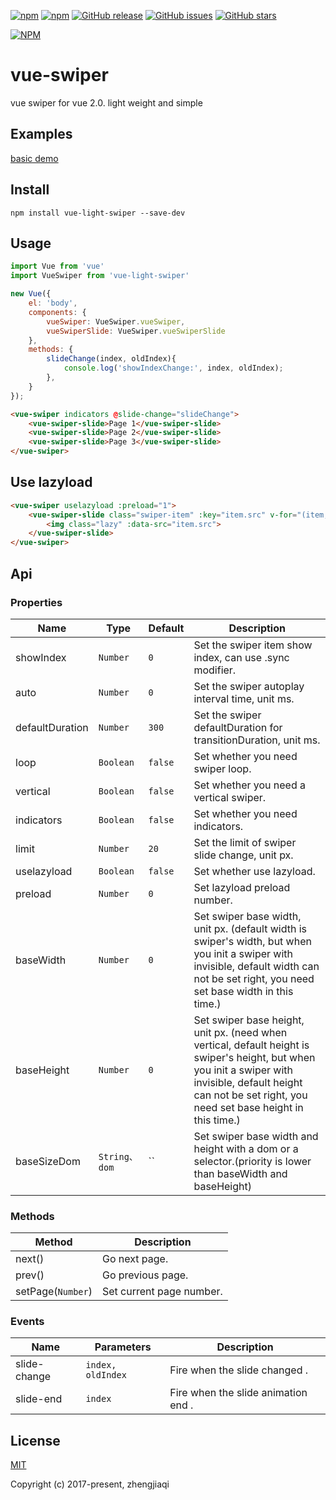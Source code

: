 [![npm](https://img.shields.io/npm/l/vue-light-swiper.svg?maxAge=2592000)](https://raw.githubusercontent.com/zhengjiaqi/vue-light-swiper/master/LICENSE)
[![npm](https://img.shields.io/npm/v/vue-light-swiper.svg?maxAge=2592000)](https://www.npmjs.com/package/vue-light-swiper)
[![GitHub release](https://img.shields.io/github/release/zhengjiaqi/vue-light-swiper.svg?maxAge=2592000)](https://github.com/zhengjiaqi/vue-light-swiper/releases)
[![GitHub issues](https://img.shields.io/github/issues/zhengjiaqi/vue-light-swiper.svg?maxAge=2592000)](https://github.com/zhengjiaqi/vue-light-swiper/issues)
[![GitHub stars](https://img.shields.io/github/stars/zhengjiaqi/vue-light-swiper.svg?style=social&label=Star&maxAge=2592000)](https://github.com/zhengjiaqi/vue-light-swiper)

[![NPM](https://nodei.co/npm/vue-light-swiper.png?downloads=true&downloadRank=true)](https://nodei.co/npm/vue-light-swiper/)

# vue-swiper
vue swiper for vue 2.0. light weight and simple

## Examples
[basic demo](http://zhengjiaqi.github.io/vue-light-swiper/demo)

## Install
```
npm install vue-light-swiper --save-dev
```

## Usage

```js
import Vue from 'vue'
import VueSwiper from 'vue-light-swiper'

new Vue({
    el: 'body',
    components: {
        vueSwiper: VueSwiper.vueSwiper,
        vueSwiperSlide: VueSwiper.vueSwiperSlide
    },
    methods: {
        slideChange(index, oldIndex){
            console.log('showIndexChange:', index, oldIndex);
        },
    }
});
```

```html
<vue-swiper indicators @slide-change="slideChange">
    <vue-swiper-slide>Page 1</vue-swiper-slide>
    <vue-swiper-slide>Page 2</vue-swiper-slide>
    <vue-swiper-slide>Page 3</vue-swiper-slide>
</vue-swiper>
```

## Use lazyload

```html
<vue-swiper uselazyload :preload="1">
    <vue-swiper-slide class="swiper-item" :key="item.src" v-for="(item, index) in bannerList">
        <img class="lazy" :data-src="item.src">
    </vue-swiper-slide>
</vue-swiper>
```


## Api
### Properties
| Name                 | Type      | Default      | Description                                                        |
|----------------------|-----------|--------------|--------------------------------------------------------------------|
| showIndex            | `Number`  | `0`          | Set the swiper item show index, can use .sync modifier.            |
| auto                 | `Number`  | `0`          | Set the swiper autoplay interval time, unit ms.                    |
| defaultDuration      | `Number`  | `300`        | Set the swiper defaultDuration for transitionDuration, unit ms.             |
| loop                 | `Boolean` | `false`      | Set whether you need swiper loop.                                  |
| vertical             | `Boolean` | `false`      | Set whether you need a vertical swiper.                            |
| indicators           | `Boolean` | `false`      | Set whether you need indicators.                                   |
| limit                | `Number`  | `20`         | Set the limit of swiper slide change, unit px.                     |
| uselazyload          | `Boolean` | `false`      | Set whether use lazyload.                                          |
| preload              | `Number`  | `0`          | Set lazyload preload number.                                       |
| baseWidth            | `Number`  | `0`          | Set swiper base width, unit px. (default width is swiper's width, but when you init a swiper with invisible, default width can not be set right, you need set base width in this time.) |
| baseHeight           | `Number`  | `0`          | Set swiper base height, unit px. (need when vertical, default height is swiper's height, but when you init a swiper with invisible, default height can not be set right, you need set base height in this time.) |
| baseSizeDom          | `String、dom`  | ``      | Set swiper base width and height with a dom or a selector.(priority is lower than baseWidth and baseHeight)          |

### Methods
| Method            | Description              |
|-------------------|--------------------------|
| next()            | Go next page.            |
| prev()            | Go previous page.        |
| setPage(`Number`) | Set current page number. |

### Events
| Name                            | Parameters | Description                                                                                                                                                  |
|--------------------|------------|--------------------------------------------------------------------------------------------------------------------------------------------------------------|
| slide-change       | `index, oldIndex`     | Fire when the slide changed .                                                                                        |
| slide-end          | `index`               | Fire when the slide animation end .                                                                                             |

## License

[MIT](http://opensource.org/licenses/MIT)

Copyright (c) 2017-present, zhengjiaqi